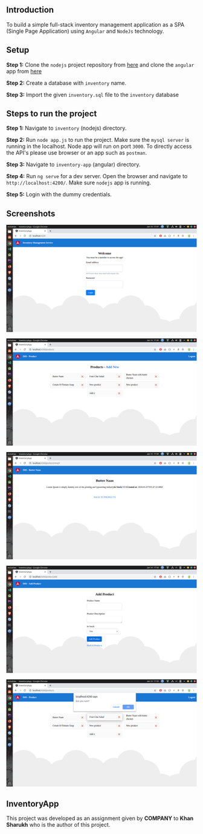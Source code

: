 ## Introduction

To build a simple full-stack inventory management application as a SPA (Single Page Application) using `Angular` and `NodeJs` technology.

## Setup

<strong>Step 1:</strong> Clone the `nodejs` project repository from [here](https://github.com/khansharukh/inventory) and clone the `angular` app from [here](https://github.com/khansharukh/inventory-app)

<strong>Step 2:</strong> Create a database with `inventory` name.

<strong>Step 3:</strong> Import the given `inventory.sql` file to the `inventory` database

## Steps to run the project

<strong>Step 1:</strong> Navigate to `inventory` (nodejs) directory.

<strong>Step 2:</strong> Run `node app.js` to run the project. Make sure the `mysql server` is running in the localhost. Node app will run on port `3000`. To directly access the API's please use browser or an app such as `postman`.

<strong>Step 3:</strong> Navigate to `inventory-app` (angular) directory.

<strong>Step 4:</strong> Run `ng serve` for a dev server. Open the browser and navigate to `http://localhost:4200/`. Make sure `nodejs` app is running.

<strong>Step 5:</strong> Login with the dummy credentials.

## Screenshots

![alt text](readme/Screenshot%20from%202020-01-14%2017-47-32.png)

![alt text](readme/Screenshot%20from%202020-01-14%2017-49-33.png)

![alt text](readme/Screenshot%20from%202020-01-14%2017-49-37.png)

![alt text](readme/Screenshot%20from%202020-01-14%2017-50-00.png)

![alt text](readme/Screenshot%20from%202020-01-14%2017-50-05.png)

## InventoryApp

This project was developed as an assignment given by <strong>COMPANY</strong> to <strong>Khan Sharukh</strong> who is the author of this project.
